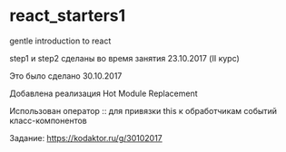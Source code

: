 # react_starters1
gentle introduction to react

step1 и step2 сделаны во время занятия 23.10.2017 (II курс)


Это было сделано 30.10.2017

Добавлена реализация Hot Module Replacement

Использован оператор :: для привязки this к обработчикам событий класс-компонентов

Задание: https://kodaktor.ru/g/30102017

